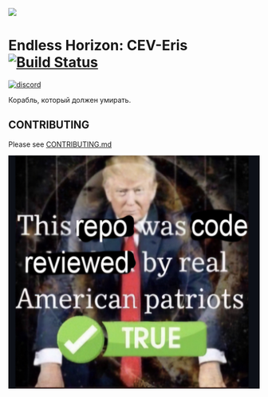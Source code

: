 ![](https://cdn.discordapp.com/attachments/265411250341543936/269612274765791242/eris_128.png)
# Endless Horizon: CEV-Eris [![Build Status](https://travis-ci.org/discordia-space/CEV-Eris.svg?branch=master)](https://travis-ci.org/Endless-Horizon/CEV-Eris)
[![discord](https://discordapp.com/api/guilds/255035529085583360/widget.png)](https://discord.gg/QfEg7K7)

Корабль, который должен умирать.

## CONTRIBUTING

Please see [CONTRIBUTING.md](CONTRIBUTING.md)


![](https://github.com/Bel-Mithras/Batavia/blob/master/codereviewed.png)
